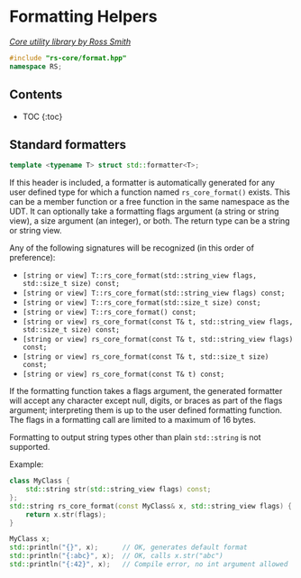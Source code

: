 # Formatting Helpers

_[Core utility library by Ross Smith](index.html)_

```c++
#include "rs-core/format.hpp"
namespace RS;
```

## Contents

* TOC
{:toc}

## Standard formatters

```c++
template <typename T> struct std::formatter<T>;
```

If this header is included, a formatter is automatically generated for any
user defined type for which a function named `rs_core_format()` exists. This
can be a member function or a free function in the same namespace as the UDT.
It can optionally take a formatting flags argument (a string or string view),
a size argument (an integer), or both. The return type can be a string or
string view.

Any of the following signatures will be recognized (in this order of
preference):

* `[string or view] T::rs_core_format(std::string_view flags,
    std::size_t size) const;`
* `[string or view] T::rs_core_format(std::string_view flags) const;`
* `[string or view] T::rs_core_format(std::size_t size) const;`
* `[string or view] T::rs_core_format() const;`
* `[string or view] rs_core_format(const T& t, std::string_view flags,
    std::size_t size) const;`
* `[string or view] rs_core_format(const T& t,
    std::string_view flags) const;`
* `[string or view] rs_core_format(const T& t, std::size_t size) const;`
* `[string or view] rs_core_format(const T& t) const;`

If the formatting function takes a flags argument, the generated formatter
will accept any character except null, digits, or braces as part of the flags
argument; interpreting them is up to the user defined formatting function.
The flags in a formatting call are limited to a maximum of 16 bytes.

Formatting to output string types other than plain `std::string` is not
supported.

Example:

```c++
class MyClass {
    std::string str(std::string_view flags) const;
};
std::string rs_core_format(const MyClass& x, std::string_view flags) {
    return x.str(flags);
}

MyClass x;
std::println("{}", x);      // OK, generates default format
std::println("{:abc}", x);  // OK, calls x.str("abc")
std::println("{:42}", x);   // Compile error, no int argument allowed
```
